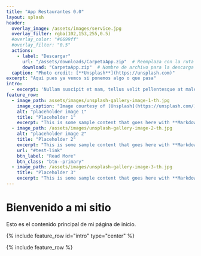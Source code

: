 ```yaml
---
title: "App Restaurantes 0.0"
layout: splash
header:
  overlay_image: /assets/images/service.jpg
  overlay_filter: rgba(102,153,255,0.5)
  #overlay_color: "#6699ff"
  #overlay_filter: "0.5"
  actions:
    - label: "Descargar"
      url: "/assets/downloads/CarpetaApp.zip"  # Reemplaza con la ruta correcta de tu archivo zip
      download: "CarpetaApp.zip"  # Nombre de archivo para la descarga
  caption: "Photo credit: [**Unsplash**](https://unsplash.com)"
excerpt: "Aquí pues ya vemos si ponemos algo o que pasa"
intro: 
  - excerpt: 'Nullam suscipit et nam, tellus velit pellentesque at malesuada, enim eaque. Quis nulla, netus tempor in diam gravida tincidunt, *proin faucibus* voluptate felis id sollicitudin. Centered with `type="center"`'
feature_row:
  - image_path: assets/images/unsplash-gallery-image-1-th.jpg
    image_caption: "Image courtesy of [Unsplash](https://unsplash.com/)"
    alt: "placeholder image 1"
    title: "Placeholder 1"
    excerpt: "This is some sample content that goes here with **Markdown** formatting."
  - image_path: /assets/images/unsplash-gallery-image-2-th.jpg
    alt: "placeholder image 2"
    title: "Placeholder 2"
    excerpt: "This is some sample content that goes here with **Markdown** formatting."
    url: "#test-link"
    btn_label: "Read More"
    btn_class: "btn--primary"
  - image_path: /assets/images/unsplash-gallery-image-3-th.jpg
    title: "Placeholder 3"
    excerpt: "This is some sample content that goes here with **Markdown** formatting."
---
```


# Bienvenido a mi sitio

Esto es el contenido principal de mi página de inicio.

{% include feature_row id="intro" type="center" %}

{% include feature_row %}
